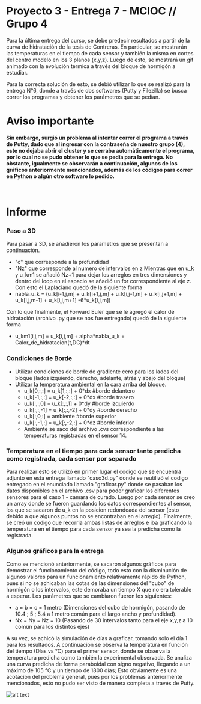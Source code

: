 # Proyecto 3 - Entrega 7 - MCIOC // Grupo 4
Para la última entrega del curso, se debe predecir resultados a partir de la curva de hidratación de la tesis de Contreras.
En particular, se mostrarán las temperaturas en el tiempo de cada sensor y también la misma en cortes del centro modelo en los 3 planos (x,y,z). Luego de esto, se mostrará un gif animado con la evolución térmica a través del bloque de hormigón a estudiar. 

Para la correcta solución de esto, se debió utilizar lo que se realizó para la entrega N°6, donde a través de dos softwares (Putty y Filezilla) se busca correr los programas y obtener los parámetros que se pedían. 

# **Aviso importante**
**Sin embargo, surgió un problema al intentar correr el programa a través de Putty, dado que al ingresar con la contraseña de nuestro grupo (4), este no dejaba abrir el cluster y se cerraba automáticamente el programa, por lo cual no se pudo obtener lo que se pedía para la entrega. No obstante, igualmente se observarán a continuación, algunos de los gráficos anteriormente mencionados, además de los códigos para correr en Python o algún otro software lo pedido.**

<br>

# Informe

### Paso a 3D

Para pasar a 3D, se añadieron los parametros que se presentan a continuación.
- "c" que corresponde a la profundidad
- "Nz" que corresponde al numero de intervalos en z
Mientras que en u_k y u_km1 se añadió Nz+1 para dejar los arreglos en tres dimensiones y dentro del loop en el espacio se añadió un for correspondiente al eje z.
Con esto el Laplaciano quedó de la siguiente forma
- nabla_u_k = (u_k[i-1,j,m] + u_k[i+1,j,m] + u_k[i,j-1,m] + u_k[i,j+1,m] + u_k[i,j,m-1] + u_k[i,j,m+1] -6*u_k[i,j,m])
           
 Con lo que finalmente, el Forward Euler que se le agregó el calor de hidratación (archivo .py que se nos fue entregado) quedó de la siguiente forma
- u_km1[i,j,m] = u_k[i,j,m] + alpha*nabla_u_k + Calor_de_hidratacion(t,DC)*dt


### Condiciones de Borde
- Utilizar condiciones de borde de gradiente cero para los lados del bloque (lados izquierdo, derecho, adelante, atrás y abajo del bloque)
- Utilizar la temperatura ambiental en la cara arriba del bloque. 
   - u_k[0,:,:] = u_k[1,:,:] + 0*dx      #borde delantero
   - u_k[-1,:,:] = u_k[-2,:,:] + 0*dx    #borde trasero
   - u_k[:,:,0] = u_k[:,:,1] + 0*dy      #borde izquierdo
   - u_k[:,:,-1] = u_k[:,:,-2] + 0*dy    #borde derecho
   - u_k[:,0,:] = ambiente               #borde superior
   - u_k[:,-1,:] = u_k[:,-2,:] + 0*dz    #borde inferior
   - Ambiente se sacó del archivo .cvs correspondiente a las temperaturas registradas en el sensor 14.

### Temperatura en el tiempo para cada sensor tanto predicha como registrada, cada sensor por separado
 
Para realizar esto se utilizó en primer lugar el codigo que se encuentra adjunto en esta entrega llamado "caso3d.py" donde se reutilizó el codigo entregado en el enunciado llamado "graficar.py" donde se pasaban los datos disponibles en el archivo .csv para poder graficar los diferentes sensores para el caso 1 - camara de curado. Luego por cada sensor se creo un array donde se fueron guardando los datos correspondientes al sensor, los que se sacaron de u_k en la posicion redondeada del sensor (esto debido a que algunos puntos no se encontraban en el arreglo).
Finalmente, se creó un codigo que recorria ambas listas de arreglos e iba graficando la temperatura en el tiempo para cada sensor ya sea la predicha como la registrada.

### Algunos gráficos para la entrega

Como se mencionó anteriormente, se sacaron algunos gráficos para demostrar el funcionamiento del código, todo esto con la disminución de algunos valores para un funcionamiento relativamente rápido de Python, pues si no se achicaban las cotas de las dimensiones del "cubo" de hormigón o los intervalos, este demoraba un tiempo X que no era tolerable a esperar. Los parámetros que se cambiaron fueron los siguientes: 

* a = b = c = 1 metro (Dimensiones del cubo de hormigón, pasando de 10.4 ; 5 ; 5.4 a 1 metro común para el largo ancho y profundidad). 
* Nx = Ny = Nz = 10 (Pasando de 30 intervalos tanto para el eje x,y,z a 10 común para los distintos ejes)

A su vez, se achicó la simulación de días a graficar, tomando solo el día 1 para los resultados. A continuación se observa la temperatura en función del tiempo (Días vs °C) para el primer sensor, donde se observa la temperatura predicha como también la experimental observada. Se analiza una curva predicha de forma paraboidal con signo negativo, llegando a un máximo de 105 °C y un tiempo de 1800 días; Esto obviamente es una acotación del problema general, pues por los problemas anteriormente mencionados, esto no pudo ser visto de manera completa a través de Putty. 

![alt text](https://github.com/vjguzman/P3_E7_MCIOC/blob/main/Grafico_Camara_de_Curado_Sensor1.png)
